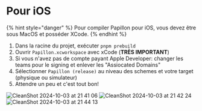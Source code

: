 # Pour iOS

{% hint style="danger" %}
Pour compiler Papillon pour iOS, vous devez être sous MacOS et posséder XCode.
{% endhint %}

1. Dans la racine du projet, exécuter `pnpm prebuild`
2. Ouvrir `Papillon.xcworkspace` avec xCode (**TRÈS IMPORTANT**)
3. Si vous n'avez pas de compte payant Apple Developer: changer les teams pour le signing et enlever les "Assiocated Domains"
4. Sélectionner `Papillon (release)` au niveau des schemes et votre target (physique ou simulateur)
5. Attendre un peu et c'est tout bon!

![CleanShot 2024-10-03 at 21 41 06](https://github.com/user-attachments/assets/97efe4bc-526e-45b4-b44c-eb281c25a4cc) ![CleanShot 2024-10-03 at 21 42 24](https://github.com/user-attachments/assets/7642b6d0-f296-4e49-89ee-a2f7e81ef728) ![CleanShot 2024-10-03 at 21 44 13](https://github.com/user-attachments/assets/04a8df53-b33f-4909-8738-da2fb131e87c)
